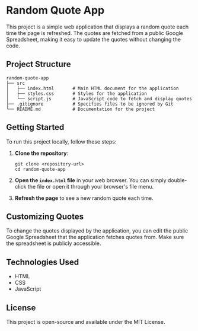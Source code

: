 # Random Quote App

This project is a simple web application that displays a random quote each time the page is refreshed. The quotes are fetched from a public Google Spreadsheet, making it easy to update the quotes without changing the code.

## Project Structure

```
random-quote-app
├── src
│   ├── index.html       # Main HTML document for the application
│   ├── styles.css       # Styles for the application
│   └── script.js        # JavaScript code to fetch and display quotes
├── .gitignore           # Specifies files to be ignored by Git
└── README.md            # Documentation for the project
```

## Getting Started

To run this project locally, follow these steps:

1. **Clone the repository**:
   ```
   git clone <repository-url>
   cd random-quote-app
   ```

2. **Open the `index.html` file** in your web browser. You can simply double-click the file or open it through your browser's file menu.

3. **Refresh the page** to see a new random quote each time.

## Customizing Quotes

To change the quotes displayed by the application, you can edit the public Google Spreadsheet that the application fetches quotes from. Make sure the spreadsheet is publicly accessible.

## Technologies Used

- HTML
- CSS
- JavaScript

## License

This project is open-source and available under the MIT License.
